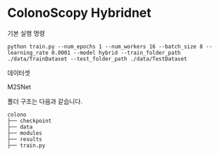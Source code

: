 
# ColonoScopy Hybridnet


기본 실행 명령

```
python train.py --num_epochs 1 --num_workers 16 --batch_size 8 --learning_rate 0.0001 --model hybrid --train_folder_path ./data/TrainDataset --test_folder_path ./data/TestDataset

```

데이터셋

M2SNet


폴더 구조는 다음과 같습니다.

```
colono
├── checkpoint
├── data
├── modules
├── results
├── train.py
```

